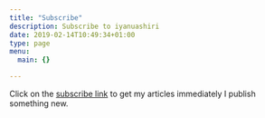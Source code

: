 ```yaml
---
title: "Subscribe"
description: Subscribe to iyanuashiri
date: 2019-02-14T10:49:34+01:00
type: page
menu:
  main: {}

---
```


Click on the [subscribe link](https://tinyletter.com/iyanuashiri) to get my articles immediately I publish something new.